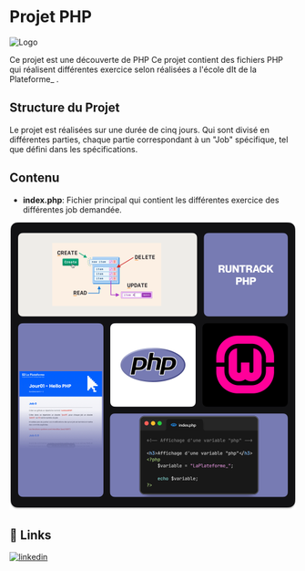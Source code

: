 # Projet PHP

![Logo](https://www.php.net/images/logos/php-logo.svg)

Ce projet est une découverte de PHP
Ce projet contient des fichiers PHP qui réalisent différentes exercice selon réalisées a l'école dIt de la Plateforme_ .

## Structure du Projet

Le projet est réalisées sur une durée de cinq jours. Qui sont divisé en différentes parties, chaque partie correspondant à un "Job" spécifique, tel que défini dans les spécifications.

## Contenu

- **index.php**: Fichier principal qui contient les différentes exercice des différentes job demandée.

![Logo](./images/php-presentation.png)

## 🔗 Links
[![linkedin](https://www.linkedin.com/in/salim-ababulgu/)](https://www.linkedin.com/)
